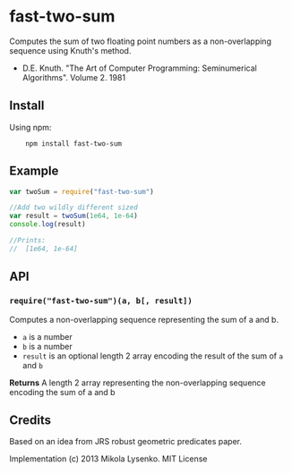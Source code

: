 fast-two-sum
============
Computes the sum of two floating point numbers as a non-overlapping sequence using Knuth's method.

* D.E. Knuth.  "The Art of Computer Programming: Seminumerical Algorithms".  Volume 2.  1981

## Install
Using npm:

		npm install fast-two-sum


## Example

```javascript
var twoSum = require("fast-two-sum")

//Add two wildly different sized
var result = twoSum(1e64, 1e-64)
console.log(result)

//Prints:
//  [1e64, 1e-64]
```

## API

### `require("fast-two-sum")(a, b[, result])`
Computes a non-overlapping sequence representing the sum of a and b.

* `a` is a number
* `b` is a number
* `result` is an optional length 2 array encoding the result of the sum of `a` and `b`

**Returns** A length 2 array representing the non-overlapping sequence encoding the sum of a and b

## Credits
Based on an idea from JRS robust geometric predicates paper.

Implementation (c) 2013 Mikola Lysenko.  MIT License
